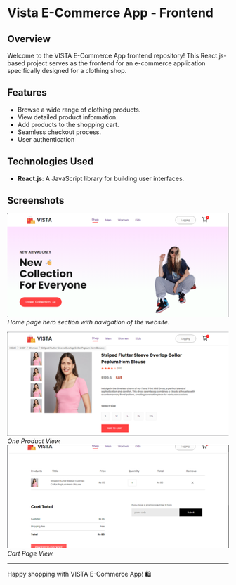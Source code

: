 # Vista E-Commerce App - Frontend

## Overview

Welcome to the VISTA E-Commerce App frontend repository! This React.js-based project serves as the frontend for an e-commerce application specifically designed for a clothing shop.

## Features

- Browse a wide range of clothing products.
- View detailed product information.
- Add products to the shopping cart.
- Seamless checkout process.
- User authentication

## Technologies Used

- **React.js**: A JavaScript library for building user interfaces.


## Screenshots

![Screenshot 1](./frontend/src/Components/Assets/ss1.png)
*Home page hero section with navigation of the website.*

![Screenshot 2](./frontend/src/Components/Assets/ss2.png)
*One Product View.*
![Screenshot 2](./frontend/src/Components/Assets/ss3.png)
*Cart Page View.*





---

Happy shopping with VISTA E-Commerce App! 🛍️
